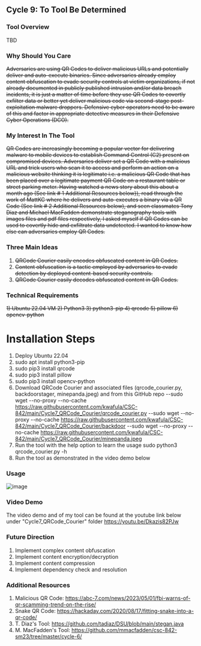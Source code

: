 ## Cycle 9: To Tool Be Determined
### Tool Overview
TBD

### Why Should You Care
~~Adversaries are using QR Codes to deliver malicious URLs and potentially deliver and auto-execute binaries. Since adversaries already employ content obfuscation to evade security controls at victim organizations, if not already documented in publicly published intrusion and/or data breach incidents, it is just a matter of time before they use QR Codes to covertly exfilter data or better yet deliver malicious code via second-stage post-exploitation malware droppers. Defensive cyber operators need to be aware of this and factor in appropriate detective measures in their Defensive Cyber Operations (DCO).~~

### My Interest In The Tool
~~QR Codes are increasingly becoming a popular vector for delivering malware to mobile devices to establish Command Control (C2) present on compromised devices. Adversaries deliver set a QR Code with a malicious URL and trick users who scan it to access and perform an action on a malicious website thinking it is legitimate i.e. a malicious QR Code that has been placed over a legitimate payment QR Code on a restaurant table or street parking meter. Having watched a news story about this about a month ago (See link # 1 Additional Resources below}), read through the work of MattKC where he delivers and auto-executes a binary via a QR Code (See link # 2 Additional Resources below), and seen classmates Tony Diaz and Michael MacFadden demonstrate steganography tools with images files and pdf files respectively, I asked myself if QR Codes can be used to covertly hide and exfiltrate data undetected. I wanted to know how else can adversaries employ QR Codes.~~

### Three Main Ideas
1) ~~QRCode Courier easily encodes obfuscated content in QR Codes.~~
2) ~~Content obfuscation is a tactic employed by adversaries to evade detection by deployed content-based security controls.~~
3) ~~QRCode Courier easily decodes obfuscated content in QR Codes.~~

### Technical Requirements
~~1) Ubuntu 22.04 VM
2) Python3
3) python3-pip
4) qrcode
5) pillow
6) opencv-python~~
   
# Installation Steps
1) Deploy Ubuntu 22.04
2) sudo apt install python3-pip
3) sudo pip3 install qrcode
4) sudo pip3 install pillow
5) sudo pip3 install opencv-python
6) Download QRCode Courier and associated files (qrcode_courier.py, backdoorstager, minepanda.jpeg) and from this GitHub repo
 --sudo wget --no-proxy --no-cache https://raw.githubusercontent.com/kwafula/CSC-842/main/Cycle7_QRCode_Courier/qrcode_courier.py
 --sudo wget --no-proxy --no-cache https://raw.githubusercontent.com/kwafula/CSC-842/main/Cycle7_QRCode_Courier/backdoor
 --sudo wget --no-proxy --no-cache https://raw.githubusercontent.com/kwafula/CSC-842/main/Cycle7_QRCode_Courier/minepanda.jpeg
7) Run the tool with the help option to learn the usage sudo python3 qrcode_courier.py -h
8) Run the tool as demonstrated in the video demo below
   
### Usage
![image](https://github.com/kwafula/CSC-842/assets/95890992/aef5241b-fb4a-4982-9d60-dd6556355272)

### Video Demo
The video demo and of my tool can be found at the youtube link below under "Cycle7_QRCode_Courier" folder
   https://youtu.be/Dkazis82PJw

### Future Direction
1) Implement complex content obfuscation
2) Implement content encryption/decryption
3) Implement content compression
4) Implement dependency check and resolution
   
### Additional Resources
1) Malicious QR Code: https://abc-7.com/news/2023/05/01/fbi-warns-of-qr-scamming-trend-on-the-rise/
2) Snake QR Code: https://hackaday.com/2020/08/17/fitting-snake-into-a-qr-code/
3) T. Diaz's Tool: https://github.com/tadiaz/DSU/blob/main/stegan.java
4) M. MacFadden's Tool: https://github.com/mmacfadden/csc-842-sm23/tree/master/cycle-6/
